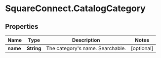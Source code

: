 # SquareConnect.CatalogCategory

## Properties
Name | Type | Description | Notes
------------ | ------------- | ------------- | -------------
**name** | **String** | The category&#39;s name. Searchable. | [optional] 


